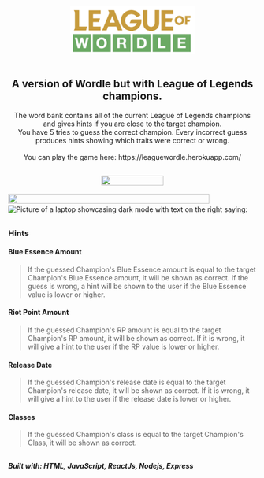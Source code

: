 <p align="center">
<img src= "https://github.com/Tran-Steven/leaguewordle/blob/master/leaguewordle-frontend/src/assets/images/league-of-wordle.png?raw=true"
     width="50%"
     height="50%"
     alt="Logo of the game that says League of Wordle"
     />
  </br>
  </br>
  <h2 align ="center">
  A version of Wordle but with League of Legends champions.
  </h2>
  </p>


<p align="center">
The word bank contains all of the current League of Legends champions and gives hints if you are close to the target champion. </br>You have 5 tries to guess the correct champion. Every incorrect guess produces hints showing which traits were correct or wrong.
  </br>
  </br>
You can play the game here:
https://leaguewordle.herokuapp.com/
<h2></h2>
          </p>
          <div>
          <p align="center">
          <img src="https://user-images.githubusercontent.com/64705534/184717268-d5abdaa5-5b40-41d5-9950-0541583049e0.png" height="50%" width="50%"/>
          </p>
     <img src="https://user-images.githubusercontent.com/64705534/184621631-53fafab3-09a2-416b-8bb0-11832fbc5d8f.png" height="90%" width="90% alt="Image with text:"Responsive Design" and a picture of various devices with the website pulled up."/>
   <img src="https://user-images.githubusercontent.com/64705534/184618377-9c79f5cd-6df5-4c6b-a70a-737bb235e576.png" height="100%" width="100%" alt="Picture of a laptop showcasing dark mode with text on the right saying: "Dark Mode""/>
     </div><h2></h2>
     
     
     
     
     
     
     
     
### Hints

#### Blue Essence Amount

> If the guessed Champion's Blue Essence amount is equal to the target Champion's Blue Essence amount, it will be shown as correct. If the guess is wrong, a hint will be shown to the user if the Blue Essence value is lower or higher.

#### Riot Point Amount

> If the guessed Champion's RP amount is equal to the target Champion's RP amount, it will be shown as correct. If it is wrong, it will give a hint to the user if the RP value is lower or higher.

#### Release Date

> If the guessed Champion's release date is equal to the target Champion's release date, it will be shown as correct. If it is wrong, it will give a hint to the user if the release date is lower or higher.

#### Classes

> If the guessed Champion's class is equal to the target Champion's Class, it will be shown as correct.

##

**_Built with: HTML, JavaScript, ReactJs, Nodejs, Express_**
